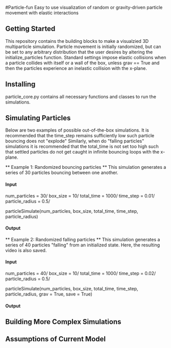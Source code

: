 #Particle-fun
Easy to use visualization of random or gravity-driven particle movement with elastic interactions

## Getting Started
This repository contains the building blocks to make a visualzied 3D multiparticle simulation. Particle movement is initially
randomized, but can be set to any arbitrary distribution that the user desires by altering the initialize_particles function.
Standard settings impose elastic collisions when a particle collides with itself or a wall of the box, unless grav == True and then 
the particles experience an inelastic collision with the x-plane. 

## Installing

particle_core.py contains all necessary functions and classes to run the simulations. 

## Simulating Particles

Below are two examples of possible out-of-the-box simulations. It is recommended that the time_step remains sufficiently low such particle bouncing does not "explode"
Similarly, when do "falling particles" simulations it is recommended that the total_time is not set too high such that settled particles do not get caught in infinite bouncing loops with the x-plane.

** Example 1: Randomized bouncing particles **
This simulation generates a series of 30 particles bouncing between one another.
#### Input
num_particles = 30/
box_size = 10/
total_time = 1000/
time_step = 0.01/
particle_radius = 0.5/

particleSimulate(num_particles, box_size, total_time, time_step, particle_radius)

#### Output

** Example 2: Randomized falling particles **
This simulation generates a series of 40 particles "falling" from an initialized state. Here, the resulting video is also saved.
#### Input
num_particles = 40/
box_size = 10/
total_time = 1000/
time_step = 0.02/
particle_radius = 0.5/

particleSimulate(num_particles, box_size, total_time, time_step, particle_radius, grav = True, save = True)

#### Output

## Building More Complex Simulations


## Assumptions of Current Model

